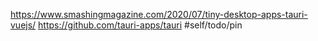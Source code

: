 https://www.smashingmagazine.com/2020/07/tiny-desktop-apps-tauri-vuejs/
https://github.com/tauri-apps/tauri
#self/todo/pin 